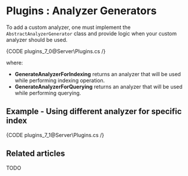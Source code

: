 # Plugins : Analyzer Generators

To add a custom analyzer, one must implement the `AbstractAnalyzerGenerator` class and provide logic when your custom analyzer should be used.

{CODE plugins_7_0@Server\Plugins.cs /}

where:   
* **GenerateAnalyzerForIndexing** returns an analyzer that will be used while performing indexing operation.   
* **GenerateAnalyzerForQuerying** returns an analyzer that will be used while performing querying.    

## Example - Using different analyzer for specific index

{CODE plugins_7_1@Server\Plugins.cs /}

## Related articles

TODO